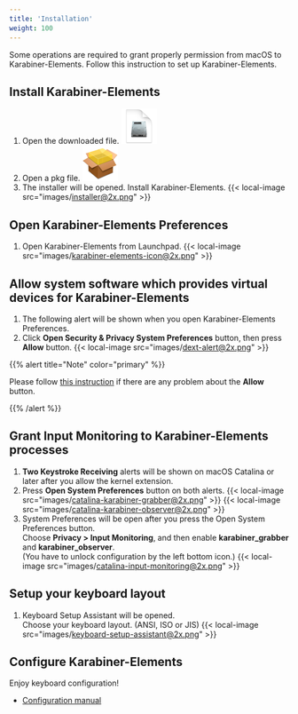 ```yaml
---
title: 'Installation'
weight: 100
---
```


Some operations are required to grant properly permission from macOS to Karabiner-Elements.
Follow this instruction to set up Karabiner-Elements.

## Install Karabiner-Elements

1.  Open the downloaded file.
    <img src="images/dmg-icon@2x.png" alt="dmg" width="64" />
2.  Open a pkg file.
    <img src="images/pkg-icon@2x.png" alt="pkg" width="64" />
3.  The installer will be opened. Install Karabiner-Elements.
    {{< local-image src="images/installer@2x.png" >}}

## Open Karabiner-Elements Preferences

1.  Open Karabiner-Elements from Launchpad.
    {{< local-image src="images/karabiner-elements-icon@2x.png" >}}

## Allow system software which provides virtual devices for Karabiner-Elements

1.  The following alert will be shown when you open Karabiner-Elements Preferences.
2.  Click **Open Security & Privacy System Preferences** button, then press **Allow** button.
    {{< local-image src="images/dext-alert@2x.png" >}}

{{% alert title="Note" color="primary" %}}

Please follow [this instruction](../../help/troubleshooting/kext-allow-button-does-not-work/) if there are any problem about the **Allow** button.

{{% /alert %}}

## Grant Input Monitoring to Karabiner-Elements processes

1.  **Two Keystroke Receiving** alerts will be shown on macOS Catalina or later after you allow the kernel extension.
2.  Press **Open System Preferences** button on both alerts.
    {{< local-image src="images/catalina-karabiner-grabber@2x.png" >}}
    {{< local-image src="images/catalina-karabiner-observer@2x.png" >}}
3.  System Preferences will be open after you press the Open System Preferences button.<br/>
    Choose **Privacy > Input Monitoring**, and then enable **karabiner_grabber** and **karabiner_observer**. <br />
    (You have to unlock configuration by the left bottom icon.)
    {{< local-image src="images/catalina-input-monitoring@2x.png" >}}

## Setup your keyboard layout

1.  Keyboard Setup Assistant will be opened.<br/>
    Choose your keyboard layout. (ANSI, ISO or JIS)
    {{< local-image src="images/keyboard-setup-assistant@2x.png" >}}

## Configure Karabiner-Elements

Enjoy keyboard configuration!

-   [Configuration manual](../../manual/configuration/)
